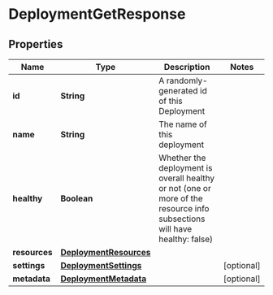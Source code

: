 # DeploymentGetResponse

## Properties
Name | Type | Description | Notes
------------ | ------------- | ------------- | -------------
**id** | **String** | A randomly-generated id of this Deployment | 
**name** | **String** | The name of this deployment | 
**healthy** | **Boolean** | Whether the deployment is overall healthy or not (one or more of the resource info subsections will have healthy: false) | 
**resources** | [**DeploymentResources**](DeploymentResources.md) |  | 
**settings** | [**DeploymentSettings**](DeploymentSettings.md) |  |  [optional]
**metadata** | [**DeploymentMetadata**](DeploymentMetadata.md) |  |  [optional]
